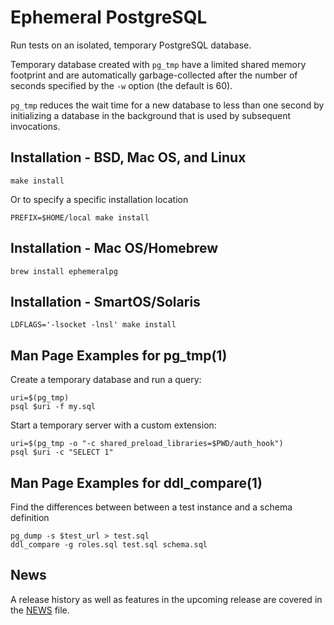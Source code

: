 Ephemeral PostgreSQL
====================

Run tests on an isolated, temporary PostgreSQL database.

Temporary database created with `pg_tmp` have a limited shared memory footprint
and are automatically garbage-collected after the number of seconds specified by
the `-w` option (the default is 60).

`pg_tmp` reduces the wait time for a new database to less than one second by
initializing a database in the background that is used by subsequent
invocations.

Installation - BSD, Mac OS, and Linux
-------------------------------------

    make install

Or to specify a specific installation location

    PREFIX=$HOME/local make install

Installation - Mac OS/Homebrew
------------------------------

    brew install ephemeralpg

Installation - SmartOS/Solaris
------------------------------

    LDFLAGS='-lsocket -lnsl' make install

Man Page Examples for pg_tmp(1)
-------------------------------

Create a temporary database and run a query:

    uri=$(pg_tmp)
    psql $uri -f my.sql

Start a temporary server with a custom extension:

    uri=$(pg_tmp -o "-c shared_preload_libraries=$PWD/auth_hook")
    psql $uri -c "SELECT 1"

Man Page Examples for ddl_compare(1)
------------------------------------

Find the differences between between a test instance and a schema definition

    pg_dump -s $test_url > test.sql
    ddl_compare -g roles.sql test.sql schema.sql

News
----

A release history as well as features in the upcoming release are covered in the
[NEWS] file.

[NEWS]: https://raw.githubusercontent.com/eradman/ephemeralpg/master/NEWS

